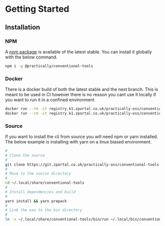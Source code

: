 # Getting Started

## Installation

### NPM

A [npm package](https://www.npmjs.com/package/@practically/conventional-tools)
is available of the latest stable. You can install it globally with the below
command.

```sh
npm i -g @practically/conventional-tools
```

### Docker

There is a docker build of both the latest stable and the next branch. This is
meant to be used in CI however there is no reason you cant use it locally if you
want to run it in a confined environment

```sh
docker run --rm -it registry.k1.zportal.co.uk/practically-oss/conventional-tools:latest conventional-tools --help
docker run --rm -it registry.k1.zportal.co.uk/practically-oss/conventional-tools:next conventional-tools --help
```

### Source

If you want to install the cli from source you will need npm or yarn installed.
The below example is installing with yarn on a linux biased environment.

```sh
#
# Clone the source
#
git clone https://git.zportal.co.uk/practically-oss/conventional-tools.git ~/.local/share/conventional-tools
#
# Move to the source directory
#
cd ~/.local/share/conventional-tools
#
# Install dependencies and build
#
yarn install && yarn prepack
#
# Link the exe to the bin directory
#
ln -s ~/.local/share/conventional-tools/bin/run ~/.local/bin/conventional-tools
```
